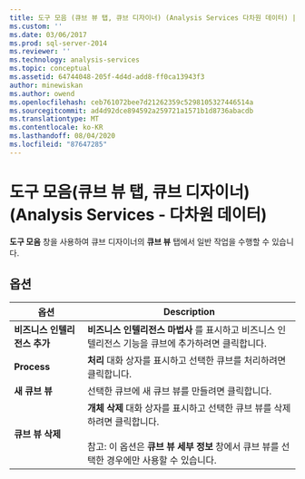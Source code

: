 ```yaml
---
title: 도구 모음 (큐브 뷰 탭, 큐브 디자이너) (Analysis Services 다차원 데이터) | Microsoft Docs
ms.custom: ''
ms.date: 03/06/2017
ms.prod: sql-server-2014
ms.reviewer: ''
ms.technology: analysis-services
ms.topic: conceptual
ms.assetid: 64744048-205f-4d4d-add8-ff0ca13943f3
author: minewiskan
ms.author: owend
ms.openlocfilehash: ceb761072bee7d21262359c5298105327446514a
ms.sourcegitcommit: ad4d92dce894592a259721a1571b1d8736abacdb
ms.translationtype: MT
ms.contentlocale: ko-KR
ms.lasthandoff: 08/04/2020
ms.locfileid: "87647285"
---
```

# <a name="toolbar-perspectives-tab-cube-designer-analysis-services---multidimensional-data"></a>도구 모음(큐브 뷰 탭, 큐브 디자이너)(Analysis Services - 다차원 데이터)
  **도구 모음** 창을 사용하여 큐브 디자이너의 **큐브 뷰** 탭에서 일반 작업을 수행할 수 있습니다.  
  
## <a name="options"></a>옵션  
  
|옵션|Description|  
|------------|-----------------|  
|**비즈니스 인텔리전스 추가**|**비즈니스 인텔리전스 마법사** 를 표시하고 비즈니스 인텔리전스 기능을 큐브에 추가하려면 클릭합니다.|  
|**Process**|**처리** 대화 상자를 표시하고 선택한 큐브를 처리하려면 클릭합니다.|  
|**새 큐브 뷰**|선택한 큐브에 새 큐브 뷰를 만들려면 클릭합니다.|  
|**큐브 뷰 삭제**|**개체 삭제** 대화 상자를 표시하고 선택한 큐브 뷰를 삭제하려면 클릭합니다.<br /><br /> 참고: 이 옵션은 **큐브 뷰 세부 정보** 창에서 큐브 뷰를 선택한 경우에만 사용할 수 있습니다.|  
  
  
